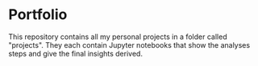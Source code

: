 # Portfolio
This repository contains all my personal projects in a folder called "projects". They each contain Jupyter notebooks that show the analyses steps and give the final insights derived.